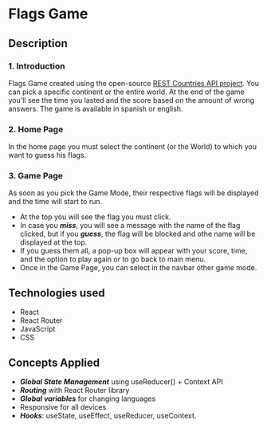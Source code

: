 # Flags Game
## Description
### 1. Introduction
Flags Game created using the open-source [REST Countries API project](https://gitlab.com/restcountries/restcountries). You can pick a specific continent or the entire world.
At the end of the game you'll see the time you lasted and the score based on the amount of wrong answers. 
The game is available in spanish or english.

### 2. Home Page
In the home page you must select the continent (or the World) to which you want to guess his flags. 

### 3. Game Page
As soon as you pick the Game Mode, their respective flags will be displayed and the time will start to run.
- At the top you will see the flag you must click. 
- In case you ***miss***, you will see a message with the name of the flag clicked, but if you ***guess***, the flag will be blocked and othe name will be displayed at the top.
- If you guess them all, a pop-up box will appear with your score, time, and the option to play again or to go back to main menu.
- Once in the Game Page, you can select in the navbar other game mode.

## Technologies used
- React
- React Router
- JavaScript
- CSS

## Concepts Applied
- ***Global State Management*** using useReducer() + Context API
- ***Routing*** with React Router library
- ***Global variables*** for changing languages
- Responsive for all devices
- ***Hooks***: useState, useEffect, useReducer, useContext.

